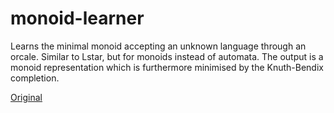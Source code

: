 monoid-learner
==============

Learns the minimal monoid accepting an unknown language through an orcale.
Similar to Lstar, but for monoids instead of automata. The output is a monoid
representation which is furthermore minimised by the Knuth-Bendix completion.

[Original](https://gist.github.com/Jaxan/d9bb9e3223e8fe8266fe4fe84d357088)
